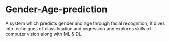 # Gender-Age-prediction
A system which predicts gender and age through facial recognition, it dives into techniques of classification and regression and explores skills of computer vision along with ML &amp; DL.
